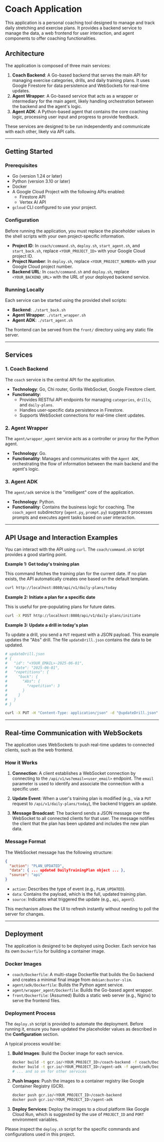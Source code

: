 # Coach Application

This application is a personal coaching tool designed to manage and track daily stretching and exercise plans. It provides a backend service to manage the data, a web frontend for user interaction, and agent components to offer coaching functionalities.

## Architecture

The application is composed of three main services:

1.  **Coach Backend**: A Go-based backend that serves the main API for managing exercise categories, drills, and daily training plans. It uses Google Firestore for data persistence and WebSockets for real-time updates.
2.  **Agent Wrapper**: A Go-based service that acts as a wrapper or intermediary for the main agent, likely handling orchestration between the backend and the agent's logic.
3.  **Agent ADK**: A Python-based agent that contains the core coaching logic, processing user input and progress to provide feedback.

These services are designed to be run independently and communicate with each other, likely via API calls.

---

## Getting Started

### Prerequisites

-   Go (version 1.24 or later)
-   Python (version 3.10 or later)
-   Docker
-   A Google Cloud Project with the following APIs enabled:
    -   Firestore API
    -   Vertex AI API
-   `gcloud` CLI configured to use your project.

### Configuration

Before running the application, you must replace the placeholder values in the shell scripts with your own project-specific information.

-   **Project ID**: In `coach/command.sh`, `deploy.sh`, `start_agent.sh`, and `start_back.sh`, replace `<YOUR_PROJECT_ID>` with your Google Cloud project ID.
-   **Project Number**: In `deploy.sh`, replace `<YOUR_PROJECT_NUMBER>` with your Google Cloud project number.
-   **Backend URL**: In `coach/command.sh` and `deploy.sh`, replace `<YOUR_BACKEND_URL>` with the URL of your deployed backend service.

### Running Locally

Each service can be started using the provided shell scripts:

-   **Backend**: `./start_back.sh`
-   **Agent Wrapper**: `./start_wrapper.sh`
-   **Agent ADK**: `./start_agent.sh`

The frontend can be served from the `front/` directory using any static file server.

---

## Services

### 1. Coach Backend

The `coach` service is the central API for the application.

-   **Technology**: Go, Chi router, Gorilla WebSocket, Google Firestore client.
-   **Functionality**:
    -   Provides RESTful API endpoints for managing `categories`, `drills`, and `daily-plans`.
    -   Handles user-specific data persistence in Firestore.
    -   Supports WebSocket connections for real-time client updates.

### 2. Agent Wrapper

The `agent/wrapper_agent` service acts as a controller or proxy for the Python agent.

-   **Technology**: Go.
-   **Functionality**: Manages and communicates with the `Agent ADK`, orchestrating the flow of information between the main backend and the agent's logic.

### 3. Agent ADK

The `agent/adk` service is the "intelligent" core of the application.

-   **Technology**: Python.
-   **Functionality**: Contains the business logic for coaching. The `coach_agent` subdirectory (`agent.py`, `prompt.py`) suggests it processes prompts and executes agent tasks based on user interaction.

---

## API Usage and Interaction Examples

You can interact with the API using `curl`. The `coach/command.sh` script provides a good starting point.

**Example 1: Get today's training plan**

This command fetches the training plan for the current date. If no plan exists, the API automatically creates one based on the default template.

```bash
curl http://localhost:8080/api/v1/daily-plans/today
```

**Example 2: Initiate a plan for a specific date**

This is useful for pre-populating plans for future dates.

```bash
curl -X POST http://localhost:8080/api/v1/daily-plans/initiate
```

**Example 3: Update a drill in today's plan**

To update a drill, you send a `PUT` request with a JSON payload. This example updates the "Abs" drill. The file `updateDrill.json` contains the data to be updated.

```bash
# updateDrill.json
# {
#   "id": "<YOUR_EMAIL>-2025-06-01",
#   "date": "2025-06-01",
#   "repetitions": {
#     "back": {
#       "Abs": {
#         "repetition": 3
#       }
#     }
#   }
# }

curl -X PUT -H "Content-Type: application/json" -d "@updateDrill.json" http://localhost:8080/api/v1/daily-plans/today
```

---

## Real-time Communication with WebSockets

The application uses WebSockets to push real-time updates to connected clients, such as the web frontend.

### How it Works

1.  **Connection**: A client establishes a WebSocket connection by connecting to the `/api/v1/ws?email=<user_email>` endpoint. The `email` parameter is used to identify and associate the connection with a specific user.

2.  **Update Event**: When a user's training plan is modified (e.g., via a `PUT` request to `/api/v1/daily-plans/today`), the backend triggers an update.

3.  **Message Broadcast**: The backend sends a JSON message over the WebSocket to all connected clients for that user. The message notifies the client that the plan has been updated and includes the new plan data.

### Message Format

The WebSocket message has the following structure:

```json
{
  "action": "PLAN_UPDATED",
  "data": { ... updated DailyTrainingPlan object ... },
  "source": "api"
}
```

-   `action`: Describes the type of event (e.g., `PLAN_UPDATED`).
-   `data`: Contains the payload, which is the full, updated training plan.
-   `source`: Indicates what triggered the update (e.g., `api`, `agent`).

This mechanism allows the UI to refresh instantly without needing to poll the server for changes.

---

## Deployment

The application is designed to be deployed using Docker. Each service has its own `Dockerfile` for building a container image.

### Docker Images

-   `coach/Dockerfile`: A multi-stage Dockerfile that builds the Go backend and creates a minimal final image from `debian:buster-slim`.
-   `agent/adk/Dockerfile`: Builds the Python agent service.
-   `agent/wrapper_agent/Dockerfile`: Builds the Go-based agent wrapper.
-   `front/Dockerfile`: (Assumed) Builds a static web server (e.g., Nginx) to serve the frontend files.

### Deployment Process

The `deploy.sh` script is provided to automate the deployment. Before running it, ensure you have updated the placeholder values as described in the **Configuration** section.

A typical process would be:

1.  **Build Images**: Build the Docker image for each service.
    ```bash
    docker build -t gcr.io/<YOUR_PROJECT_ID>/coach-backend -f coach/Dockerfile .
    docker build -t gcr.io/<YOUR_PROJECT_ID>/agent-adk -f agent/adk/Dockerfile .
    # ... and so on for other services
    ```
2.  **Push Images**: Push the images to a container registry like Google Container Registry (GCR).
    ```bash
    docker push gcr.io/<YOUR_PROJECT_ID>/coach-backend
    docker push gcr.io/<YOUR_PROJECT_ID>/agent-adk
    ```
3.  **Deploy Services**: Deploy the images to a cloud platform like Google Cloud Run, which is suggested by the use of `PROJECT_ID` and `PORT` environment variables.

Please inspect the `deploy.sh` script for the specific commands and configurations used in this project.

